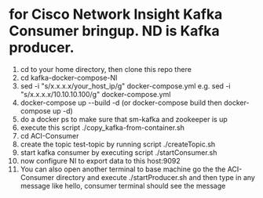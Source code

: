 # for Cisco Network Insight Kafka Consumer bringup.  ND is Kafka producer. <br>
1.  cd to your home directory,  then clone this repo there <br>
2.  cd kafka-docker-compose-NI <br>
3.  sed -i "s/x.x.x.x/your_host_ip/g" docker-compose.yml  e.g.  sed -i "s/x.x.x.x/10.10.10.100/g" docker-compose.yml <br>
4.  docker-compose up --build -d   (or docker-compose build  then docker-compose up -d) <br>
5.  do a docker ps to make sure that sm-kafka and zookeeper is up <br>
6.  execute this script    ./copy_kafka-from-container.sh <br>
7.  cd ACI-Consumer <br>
8.  create the topic test-topic  by running script ./createTopic.sh <br>
9.  start kafka consumer by executing script   ./startConsumer.sh <br>
10. now configure NI to export data to this host:9092 <br>
11. You can also open another terminal to base machine go the the ACI-Consumer directory and  execute ./startProducer.sh  and then type in any message like hello, consumer terminal should see the message <br>




